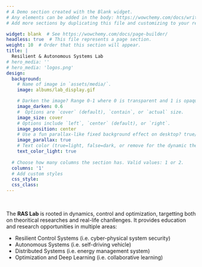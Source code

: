```yaml
---
# A Demo section created with the Blank widget.
# Any elements can be added in the body: https://wowchemy.com/docs/writing-markdown-latex/
# Add more sections by duplicating this file and customizing to your requirements.

widget: blank  # See https://wowchemy.com/docs/page-builder/
headless: true  # This file represents a page section.
weight: 10  # Order that this section will appear.
title: |
  Resilient & Autonomous Systems Lab
# hero_media: ''
# hero_media: 'logos.png'
design:
  background:
    # Name of image in `assets/media/`.
    image: albums/lab_display.gif

    # Darken the image? Range 0-1 where 0 is transparent and 1 is opaque.
    image_darken: 0.6
    #  Options are `cover` (default), `contain`, or `actual` size.
    image_size: cover
    # Options include `left`, `center` (default), or `right`.
    image_position: center
    # Use a fun parallax-like fixed background effect on desktop? true/false
    image_parallax: true
    # Text color (true=light, false=dark, or remove for the dynamic theme color).
    text_color_light: true
    
  # Choose how many columns the section has. Valid values: 1 or 2.
  columns: '1'
  # Add custom styles
  css_style:
  css_class:
---
```

<br>

The **RAS Lab** is rooted in dynamics, control and optimization, targetting both on theoritical researches and real-life chanllenges. It provides education and research opportunities in multiple areas: <br>
- Resilient Control Systems (i.e. cyber-physical system security)<br>
- Autonomous Systems (i.e. self-driving vehicle) <br>
- Distributed Systems (i.e. energy management system)<br>
- Optimization and Deep Learning (i.e. collaborative learning)

